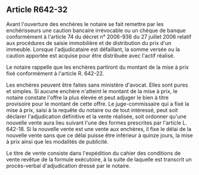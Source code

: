 Article R642-32
----
Avant l'ouverture des enchères le notaire se fait remettre par les enchérisseurs
une caution bancaire irrévocable ou un chèque de banque conformément à l'article
74 du décret n° 2006-936 du 27 juillet 2006 relatif aux procédures de saisie
immobilière et de distribution du prix d'un immeuble. Lorsque l'adjudicataire
est défaillant, la somme versée ou la caution apportée est acquise pour être
distribuée avec l'actif réalisé.

Le notaire rappelle que les enchères partiront du montant de la mise à prix fixé
conformément à l'article R. 642-22.

Les enchères peuvent être faites sans ministère d'avocat. Elles sont pures et
simples. Si aucune enchère n'atteint le montant de la mise à prix, le notaire
constate l'offre la plus élevée et peut adjuger le bien à titre provisoire pour
le montant de cette offre. Le juge-commissaire qui a fixé la mise à prix, saisi
à la requête du notaire ou de tout intéressé, peut soit déclarer l'adjudication
définitive et la vente réalisée, soit ordonner qu'une nouvelle vente aura lieu
suivant l'une des formes prescrites par l'article L. 642-18. Si la nouvelle
vente est une vente aux enchères, il fixe le délai de la nouvelle vente sans que
ce délai puisse être inférieur à quinze jours, la mise à prix ainsi que les
modalités de publicité.

Le titre de vente consiste dans l'expédition du cahier des conditions de vente
revêtue de la formule exécutoire, à la suite de laquelle est transcrit un
procès-verbal d'adjudication dressé par le notaire.
